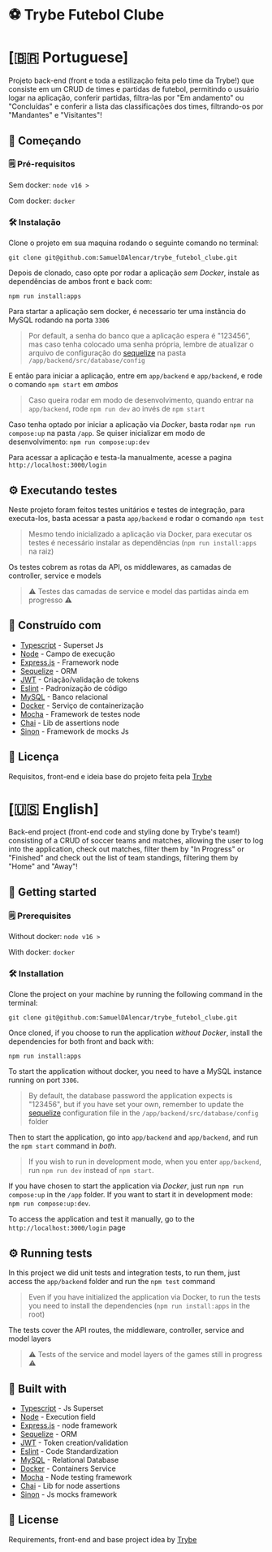 # ⚽ Trybe Futebol Clube

# [🇧🇷 Portuguese]

Projeto back-end (front e toda a estilização feita pelo time da Trybe!) que consiste em um CRUD de times e partidas de futebol, permitindo o usuário logar na aplicação, conferir partidas, filtra-las por "Em andamento" ou "Concluídas" e conferir a lista das classificações dos times, filtrando-os por "Mandantes" e "Visitantes"!

## 🚴 Começando
### 🗒 Pré-requisitos

Sem docker: `node v16 >`

Com docker: `docker`

### 🛠 Instalação

Clone o projeto em sua maquina rodando o seguinte comando no terminal:
```
git clone git@github.com:SamuelDAlencar/trybe_futebol_clube.git
```
Depois de clonado, caso opte por rodar a aplicação *sem Docker*, instale as dependências de ambos front e back com:
```
npm run install:apps
```
Para startar a aplicação sem docker, é necessario ter uma instância do MySQL rodando na porta `3306`
> Por default, a senha do banco que a aplicação espera é "123456", mas caso tenha colocado uma senha própria, lembre de atualizar o arquivo de configuração do [sequelize](https://sequelize.org/) na pasta `/app/backend/src/database/config`

E então para iniciar a aplicação, entre em `app/backend` e `app/backend`, e rode o comando `npm start` em *ambos*
> Caso queira rodar em modo de desenvolvimento, quando entrar na `app/backend`, rode `npm run dev` ao invés de `npm start`

Caso tenha optado por iniciar a aplicação via *Docker*, basta rodar `npm run compose:up` na pasta `/app`. Se quiser inicializar em modo de desenvolvimento: `npm run compose:up:dev`

Para acessar a aplicação e testa-la manualmente, acesse a pagina `http://localhost:3000/login`

## ⚙ Executando testes

Neste projeto foram feitos testes unitários e testes de integração, para executa-los, basta acessar a pasta `app/backend` e rodar o comando `npm test`
> Mesmo tendo inicializado a aplicação via Docker, para executar os testes é necessário instalar as dependências (`npm run install:apps` na raiz)

Os testes cobrem as rotas da API, os middlewares, as camadas de controller, service e models

> ⚠ Testes das camadas de service e model das partidas ainda em progresso ⚠

## 🧰 Construído com

* [Typescript](https://www.typescriptlang.org/) - Superset Js
* [Node](https://nodejs.org/en/) - Campo de execução
* [Express.js](https://expressjs.com/) - Framework node
* [Sequelize](https://sequelize.org/) - ORM
* [JWT](https://jwt.io/) - Criação/validação de tokens
* [Eslint](https://eslint.org/) - Padronização de código
* [MySQL](https://www.mysql.com/) - Banco relacional
* [Docker](https://www.docker.com/) - Serviço de containerização
* [Mocha](https://mochajs.org/) - Framework de testes node
* [Chai](https://www.chaijs.com/) - Lib de assertions node
* [Sinon](https://sinonjs.org/) - Framework de mocks Js

## 📄 Licença

Requisitos, front-end e ideia base do projeto feita pela [Trybe](https://www.betrybe.com/)

# [🇺🇸 English]

Back-end project (front-end code and styling done by Trybe's team!) consisting of a CRUD of soccer teams and matches, allowing the user to log into the application, check out matches, filter them by "In Progress" or "Finished" and check out the list of team standings, filtering them by "Home" and "Away"!

## 🚴 Getting started
### 🗒 Prerequisites

Without docker: `node v16 >`

With docker: `docker`

### 🛠 Installation

Clone the project on your machine by running the following command in the terminal:
```
git clone git@github.com:SamuelDAlencar/trybe_futebol_clube.git
```
Once cloned, if you choose to run the application *without Docker*, install the dependencies for both front and back with:
```
npm run install:apps
```
To start the application without docker, you need to have a MySQL instance running on port `3306`.
> By default, the database password the application expects is "123456", but if you have set your own, remember to update the [sequelize](https://sequelize.org/) configuration file in the `/app/backend/src/database/config` folder

Then to start the application, go into `app/backend` and `app/backend`, and run the `npm start` command in *both*.
> If you wish to run in development mode, when you enter `app/backend`, run `npm run dev` instead of `npm start`.

If you have chosen to start the application via *Docker*, just run `npm run compose:up` in the `/app` folder. If you want to start it in development mode: `npm run compose:up:dev`.

To access the application and test it manually, go to the `http://localhost:3000/login` page

## ⚙ Running tests

In this project we did unit tests and integration tests, to run them, just access the `app/backend` folder and run the `npm test` command
> Even if you have initialized the application via Docker, to run the tests you need to install the dependencies (`npm run install:apps` in the root)

The tests cover the API routes, the middleware, controller, service and model layers

> ⚠ Tests of the service and model layers of the games still in progress ⚠

## 🧰 Built with

* [Typescript](https://www.typescriptlang.org/) - Js Superset
* [Node](https://nodejs.org/en/) - Execution field
* [Express.js](https://expressjs.com/) - node framework
* [Sequelize](https://sequelize.org/) - ORM
* [JWT](https://jwt.io/) - Token creation/validation
* [Eslint](https://eslint.org/) - Code Standardization
* [MySQL](https://www.mysql.com/) - Relational Database
* [Docker](https://www.docker.com/) - Containers Service
* [Mocha](https://mochajs.org/) - Node testing framework
* [Chai](https://www.chaijs.com/) - Lib for node assertions
* [Sinon](https://sinonjs.org/) - Js mocks framework

## 📄 License

Requirements, front-end and base project idea by [Trybe](https://www.betrybe.com/)
